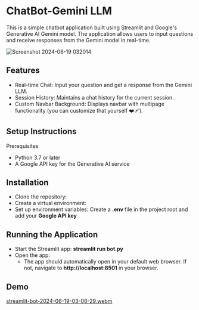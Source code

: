 # ChatBot-Gemini LLM 
This is a simple chatbot application built using Streamlit and Google's Generative AI Gemini model. The application allows users to input questions and receive responses from the Gemini model in real-time.

![Screenshot 2024-06-19 032014](https://github.com/maybeanns/Gemini_ChatBot/assets/140887479/6a3aa9ee-dae1-448c-b0f8-04c0b0428f00)

## Features
- Real-time Chat: Input your question and get a response from the Gemini LLM.
- Session History: Maintains a chat history for the current session.
- Custom Navbar Background: Displays navbar with multipage functionality (you can customize that yourself ❤️‍🩹).
## Setup Instructions
Prerequisites
- Python 3.7 or later
- A Google API key for the Generative AI service

## Installation
- Clone the repository:
- Create a virtual environment:
- Set up environment variables:
  Create a **.env** file in the project root and add your **Google API key**
  
## Running the Application
- Start the Streamlit app: **streamlit run bot.py**
- Open the app:
  - The app should automatically open in your default web browser. If not, navigate to **http://localhost:8501** in your browser.
## Demo
[streamlit-bot-2024-06-19-03-06-29.webm](https://github.com/maybeanns/Gemini_ChatBot/assets/140887479/f106d4c9-d515-441c-8201-9196edd02944)
